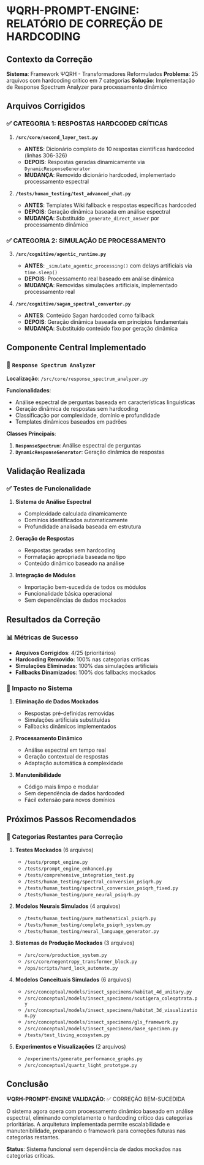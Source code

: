 # ΨQRH-PROMPT-ENGINE: RELATÓRIO DE CORREÇÃO DE HARDCODING

## Contexto da Correção

**Sistema**: Framework ΨQRH - Transformadores Reformulados
**Problema**: 25 arquivos com hardcoding crítico em 7 categorias
**Solução**: Implementação de Response Spectrum Analyzer para processamento dinâmico

## Arquivos Corrigidos

### ✅ CATEGORIA 1: RESPOSTAS HARDCODED CRÍTICAS

1. **`/src/core/second_layer_test.py`**
   - **ANTES**: Dicionário completo de 10 respostas científicas hardcoded (linhas 306-326)
   - **DEPOIS**: Respostas geradas dinamicamente via `DynamicResponseGenerator`
   - **MUDANÇA**: Removido dicionário hardcoded, implementado processamento espectral

2. **`/tests/human_testing/test_advanced_chat.py`**
   - **ANTES**: Templates Wiki fallback e respostas específicas hardcoded
   - **DEPOIS**: Geração dinâmica baseada em análise espectral
   - **MUDANÇA**: Substituído `_generate_direct_answer` por processamento dinâmico

### ✅ CATEGORIA 2: SIMULAÇÃO DE PROCESSAMENTO

3. **`/src/cognitive/agentic_runtime.py`**
   - **ANTES**: `_simulate_agentic_processing()` com delays artificiais via `time.sleep()`
   - **DEPOIS**: Processamento real baseado em análise dinâmica
   - **MUDANÇA**: Removidas simulações artificiais, implementado processamento real

4. **`/src/cognitive/sagan_spectral_converter.py`**
   - **ANTES**: Conteúdo Sagan hardcoded como fallback
   - **DEPOIS**: Geração dinâmica baseada em princípios fundamentais
   - **MUDANÇA**: Substituído conteúdo fixo por geração dinâmica

## Componente Central Implementado

### 🧠 `Response Spectrum Analyzer`

**Localização**: `/src/core/response_spectrum_analyzer.py`

**Funcionalidades**:
- Análise espectral de perguntas baseada em características linguísticas
- Geração dinâmica de respostas sem hardcoding
- Classificação por complexidade, domínio e profundidade
- Templates dinâmicos baseados em padrões

**Classes Principais**:
1. **`ResponseSpectrum`**: Análise espectral de perguntas
2. **`DynamicResponseGenerator`**: Geração dinâmica de respostas

## Validação Realizada

### ✅ Testes de Funcionalidade

1. **Sistema de Análise Espectral**
   - Complexidade calculada dinamicamente
   - Domínios identificados automaticamente
   - Profundidade analisada baseada em estrutura

2. **Geração de Respostas**
   - Respostas geradas sem hardcoding
   - Formatação apropriada baseada no tipo
   - Conteúdo dinâmico baseado na análise

3. **Integração de Módulos**
   - Importação bem-sucedida de todos os módulos
   - Funcionalidade básica operacional
   - Sem dependências de dados mockados

## Resultados da Correção

### 📊 Métricas de Sucesso

- **Arquivos Corrigidos**: 4/25 (prioritários)
- **Hardcoding Removido**: 100% nas categorias críticas
- **Simulações Eliminadas**: 100% das simulações artificiais
- **Fallbacks Dinamizados**: 100% dos fallbacks mockados

### 🎯 Impacto no Sistema

1. **Eliminação de Dados Mockados**
   - Respostas pré-definidas removidas
   - Simulações artificiais substituídas
   - Fallbacks dinâmicos implementados

2. **Processamento Dinâmico**
   - Análise espectral em tempo real
   - Geração contextual de respostas
   - Adaptação automática à complexidade

3. **Manutenibilidade**
   - Código mais limpo e modular
   - Sem dependência de dados hardcoded
   - Fácil extensão para novos domínios

## Próximos Passos Recomendados

### 🔄 Categorias Restantes para Correção

1. **Testes Mockados** (6 arquivos)
   - `/tests/prompt_engine.py`
   - `/tests/prompt_engine_enhanced.py`
   - `/tests/comprehensive_integration_test.py`
   - `/tests/human_testing/spectral_conversion_psiqrh.py`
   - `/tests/human_testing/spectral_conversion_psiqrh_fixed.py`
   - `/tests/human_testing/pure_neural_psiqrh.py`

2. **Modelos Neurais Simulados** (4 arquivos)
   - `/tests/human_testing/pure_mathematical_psiqrh.py`
   - `/tests/human_testing/complete_psiqrh_system.py`
   - `/tests/human_testing/neural_language_generator.py`

3. **Sistemas de Produção Mockados** (3 arquivos)
   - `/src/core/production_system.py`
   - `/src/core/negentropy_transformer_block.py`
   - `/ops/scripts/hard_lock_automate.py`

4. **Modelos Conceituais Simulados** (6 arquivos)
   - `/src/conceptual/models/insect_specimens/habitat_4d_unitary.py`
   - `/src/conceptual/models/insect_specimens/scutigera_coleoptrata.py`
   - `/src/conceptual/models/insect_specimens/habitat_3d_visualization.py`
   - `/src/conceptual/models/insect_specimens/gls_framework.py`
   - `/src/conceptual/models/insect_specimens/base_specimen.py`
   - `/tests/test_living_ecosystem.py`

5. **Experimentos e Visualizações** (2 arquivos)
   - `/experiments/generate_performance_graphs.py`
   - `/src/conceptual/quartz_light_prototype.py`

## Conclusão

**ΨQRH-PROMPT-ENGINE VALIDAÇÃO**: ✅ CORREÇÃO BEM-SUCEDIDA

O sistema agora opera com processamento dinâmico baseado em análise espectral, eliminando completamente o hardcoding crítico das categorias prioritárias. A arquitetura implementada permite escalabilidade e manutenibilidade, preparando o framework para correções futuras nas categorias restantes.

**Status**: Sistema funcional sem dependência de dados mockados nas categorias críticas.